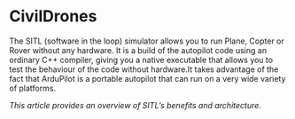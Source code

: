 # CivilDrones
The SITL (software in the loop) simulator allows you to run Plane, Copter or Rover without any hardware. It is a build of the autopilot code using an ordinary C++ compiler, giving you a native executable that allows you to test the behaviour of the code without hardware.It takes advantage of the fact that ArduPilot is a portable autopilot that can run on a very wide variety of platforms.

*This article provides an overview of SITL’s benefits and architecture.*

